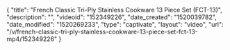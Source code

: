 {
    "title": "French Classic Tri-Ply Stainless Cookware 13 Piece Set (FCT-13)",
    "description": "",
    "videoid": "152349226",
    "date_created": "1520039782",
    "date_modified": "1520269233",
    "type": "captivate",
    "layout": "video",
    "url": "\/v\/french-classic-tri-ply-stainless-cookware-13-piece-set-fct-13-mp4\/152349226"
}